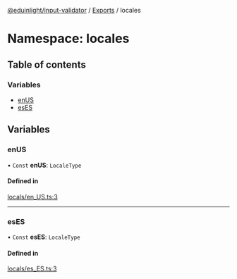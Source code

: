 [@eduinlight/input-validator](../README.md) / [Exports](../modules.md) / locales

# Namespace: locales

## Table of contents

### Variables

- [enUS](locales.md#enus)
- [esES](locales.md#eses)

## Variables

### enUS

• `Const` **enUS**: `LocaleType`

#### Defined in

[locals/en_US.ts:3](https://github.com/eduinlight/input-validator/blob/7b0c4f6/src/locals/en_US.ts#L3)

___

### esES

• `Const` **esES**: `LocaleType`

#### Defined in

[locals/es_ES.ts:3](https://github.com/eduinlight/input-validator/blob/7b0c4f6/src/locals/es_ES.ts#L3)
